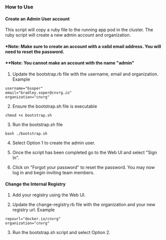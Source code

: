 ### How to Use

#### Create an Admin User account

This script will copy a ruby file to the running app pod in the cluster.
The ruby script will create a new admin account and organization.

#### *Note: Make sure to create an account with a valid email address. You will need to reset the password.
#### **Note: You cannot make an account with the name "admin"

1) Update the bootstrap.rb file with the username, email and organization.
Example
```
username="bsoper"
email="bradley.soper@cnvrg.io"
organization="cnvrg"
```

2) Ensure the bootstrap.sh file is executable
```
chmod +x bootstrap.sh
```
3) Run the bootstrap.sh file
```
bash ./bootstrap.sh
```
4) Select Option 1 to create the admin user.

5) Once the script has been completed go to the Web UI and select "Sign In".

6) Click on "Forgot your password" to reset the password. You may now log in and begin inviting team members.


#### Change the Internal Registry

1) Add your registry using the Web UI.

2) Update the change-registry.rb file with the organization and your new registry url.
Example
```
repourl="docker.io/cnvrg"
organization="cnvrg"
```

3) Run the bootstrap.sh script and select Option 2.
